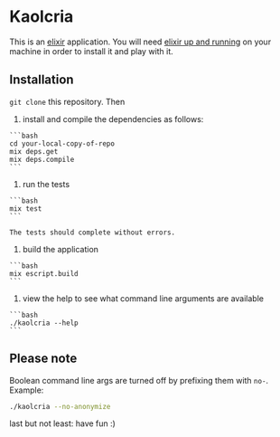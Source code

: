 # Kaolcria

This is an [elixir](http://elixir-lang.org/) application. You will need [elixir up and running](http://elixir-lang.org/install.html) on your machine in order to install it and play with it.

## Installation

`git clone` this repository. Then

  1. install and compile the dependencies as follows:

    ```bash
    cd your-local-copy-of-repo
    mix deps.get
    mix deps.compile
    ```

  1. run the tests

    ```bash
    mix test
    ```

    The tests should complete without errors.

  1. build the application

    ```bash
    mix escript.build
    ```

  1. view the help to see what command line arguments are available

    ```bash
    ./kaolcria --help
    ```

## Please note

Boolean command line args are turned off by prefixing them with `no-`. Example:

  ```bash
  ./kaolcria --no-anonymize
  ```

last but not least: have fun :)
